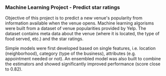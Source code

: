 ### Machine Learning Project - Predict star ratings
Objective of this project is to predict a new venue's popularity from information available when the venue opens. Machine learning algorisms were built from a dataset of venue popularities provided by Yelp. The dataset contains meta data about the venue (where it is located, the type of food served, etc.) and the star ratings.

Simple models were first developed based on single features, i.e. location (neighborhood), category (type of the business), attributes (e.g. appointment needed or not). An ensembled model was also built to combine the estimators and showed significantly improved performance (score close to 0.82).
